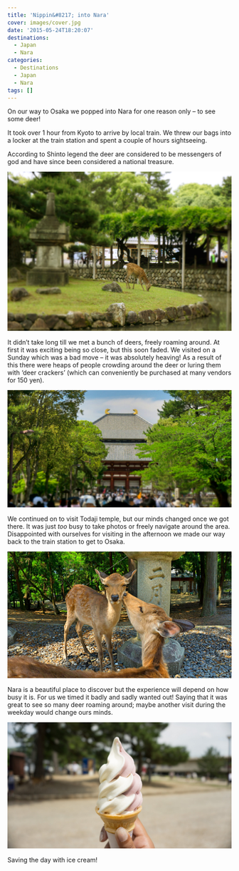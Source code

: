 ```yaml
---
title: 'Nippin&#8217; into Nara'
cover: images/cover.jpg
date: '2015-05-24T18:20:07'
destinations:
  - Japan
  - Nara
categories:
  - Destinations
  - Japan
  - Nara
tags: []
---
```

On our way to Osaka we popped into Nara for one reason only – to see some deer!

It took over 1 hour from Kyoto to arrive by local train. We threw our bags into a locker at the train station and spent a couple of hours sightseeing.

According to Shinto legend the deer are considered to be messengers of god and have since been considered a national treasure.

![](images/naradeer.jpg)

It didn’t take long till we met a bunch of deers, freely roaming around. At first it was exciting being so close, but this soon faded. We visited on a Sunday which was a bad move – it was absolutely heaving! As a result of this there were heaps of people crowding around the deer or luring them with ‘deer crackers’ (which can conveniently be purchased at many vendors for 150 yen).

![](images/naratemple.jpg)

We continued on to visit Todaji temple, but our minds changed once we got there. It was just _too_ busy to take photos or freely navigate around the area. Disappointed with ourselves for visiting in the afternoon we made our way back to the train station to get to Osaka.

![](images/deernara.jpg)

Nara is a beautiful place to discover but the experience will depend on how busy it is. For us we timed it badly and sadly wanted out! Saying that it was great to see so many deer roaming around; maybe another visit during the weekday would change ours minds.

![](images/18539189168_3d87a49ccb_k_d.jpg)

Saving the day with ice cream!
